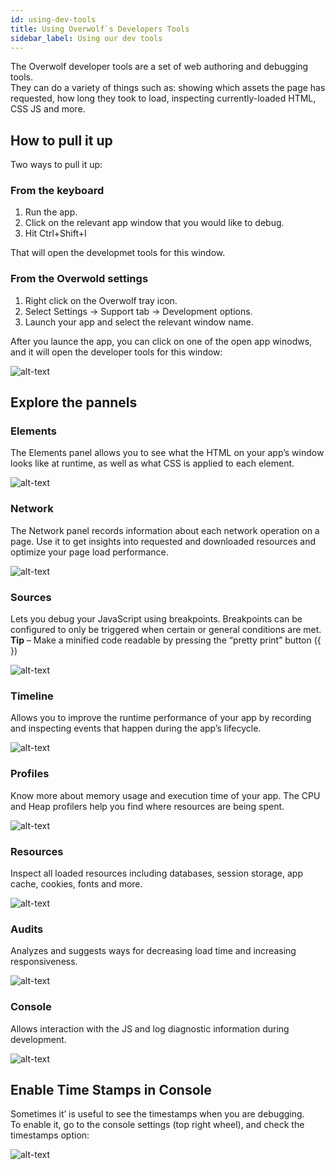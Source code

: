 ```yaml
---
id: using-dev-tools
title: Using Overwolf`s Developers Tools
sidebar_label: Using our dev tools
---
```


The Overwolf developer tools are a set of web authoring and debugging tools.  
They can do a variety of things such as: showing which assets the page has requested, how long they took to load, inspecting currently-loaded HTML, CSS JS and more.

## How to pull it up

Two ways to pull it up:

### From the keyboard

1. Run the app.
2. Click on the relevant app window that you would like to debug.
3. Hit Ctrl+Shift+I

That will open the developmet tools for this window.

### From the Overwold settings

1. Right click on the Overwolf tray icon.
2. Select Settings → Support tab → Development options.
3. Launch your app and select the relevant window name.

After you launce the app, you can click on one of the open app winodws, and it will open the developer tools for this window:

![alt-text](assets/dev-tools-1.jpg)

## Explore the pannels

### Elements

The Elements panel allows you to see what the HTML on your app’s window looks like at runtime, as well as what CSS is applied to each element.

![alt-text](assets/dev-tools-2.jpg)

### Network

The Network panel records information about each network operation on a page. Use it to get insights into requested and downloaded resources and optimize your page load performance.

![alt-text](assets/dev-tools-3.jpg)

### Sources

Lets you debug your JavaScript using breakpoints. Breakpoints can be configured to only be triggered when certain or general conditions are met.
**Tip** – Make a minified code readable by pressing the “pretty print” button ({ })

![alt-text](assets/dev-tools-4.jpg)

### Timeline

Allows you to improve the runtime performance of your app by recording and inspecting events that happen during the app’s lifecycle.

![alt-text](assets/dev-tools-5.jpg)

### Profiles

Know more about memory usage and execution time of your app. The CPU and Heap profilers help you find where resources are being spent.

![alt-text](assets/dev-tools-6.jpg)

### Resources

Inspect all loaded resources including databases, session storage, app cache, cookies, fonts and more.

![alt-text](assets/dev-tools-7.jpg)

### Audits

Analyzes and suggests ways for decreasing load time and increasing responsiveness.

![alt-text](assets/dev-tools-8.jpg)

### Console

Allows interaction with the JS and log diagnostic information during development.

![alt-text](assets/dev-tools-9.jpg)

## Enable Time Stamps in Console

Sometimes it’ is useful to see the timestamps when you are debugging.  
To enable it, go to the console settings (top right wheel),  and check the timestamps option:

![alt-text](assets/dev-tools-10.png)

